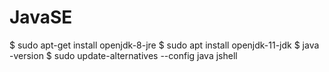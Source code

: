 # JavaSE

$ sudo apt-get install openjdk-8-jre
$ sudo apt install openjdk-11-jdk
$ java -version
$ sudo update-alternatives --config java
jshell
